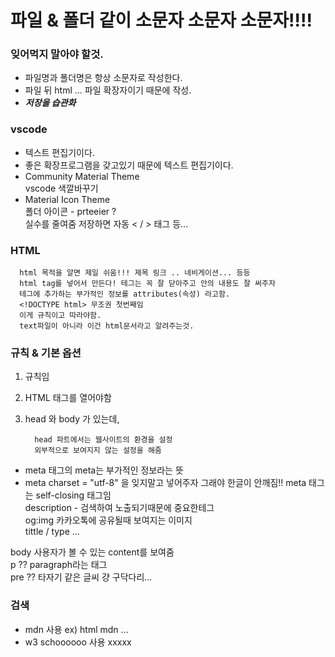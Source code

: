 # 파일 & 폴더 같이 소문자 소문자 소문자!!!!


### 잊어먹지 말아야 할것.

   - 파일명과 폴더명은 항상 소문자로 작성한다.
   - 파일 뒤 html ... 파일 확장자이기 때문에 작성.
   - ***저장을 습관화***

### vscode 

   - 텍스트 편집기이다.
   - 좋은 확장프로그램을 갖고있기 때문에 텍스트 편집기이다.
   - Community Material Theme <br>
      vscode 색깔바꾸기
   - Material Icon Theme <br>
      폴더 아이콘
    - prteeier ? <br>
      실수를 줄여줌 저장하면 자동 < / > 태그 등...
### HTML 

      html 목적을 알면 제일 쉬움!!! 제목 링크 .. 네비게이션... 등등 
      html tag를 넣어서 만든다! 테그는 꼭 잘 닫아주고 안의 내용도 잘 써주자 
      테그에 추가하는 부가적인 정보를 attributes(속성) 라고함.
      <!DOCTYPE html> 무조권 첫번째임 
      이게 규칙이고 따라야함.
      text파일이 아니라 이건 html문서라고 알려주는것.
      
### 규칙 & 기본 옵션

   1. 규칙임
   2. HTML 태그를 열어야함
   3. head 와 body 가 있는데, 

            head 파트에서는 웹사이트의 환경을 설정 
            외부적으로 보여지지 않는 설정을 해줌 

 - meta 태그의 meta는 부가적인 정보라는 뜻
 - meta charset = "utf-8" 을 잊지말고 넣어주자 그래야 한글이 안깨짐!! 
   meta 태그는 self-closing 태그임 <br>
   description - 검색하여 노출되기때문에 중요한테그 <br>
   og:img 카카오톡에 공유될때 보여지는 이미지 <br>
   tittle / type ...


body 사용자가 볼 수 있는 content를 보여줌 <br>
 p ?? paragraph라는 태그 <br>
pre ?? 타자기 같은 글씨 걍 구닥다리... 

### 검색

   - mdn 사용 ex) html mdn ... 
   - w3 schoooooo 사용 xxxxx
      
      
      
      
      
      
      
